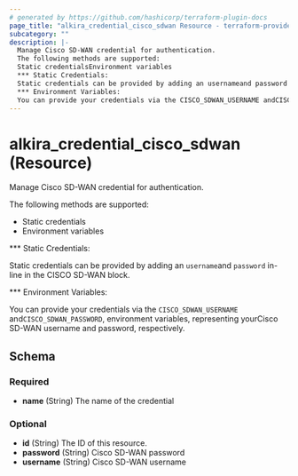 ```yaml
---
# generated by https://github.com/hashicorp/terraform-plugin-docs
page_title: "alkira_credential_cisco_sdwan Resource - terraform-provider-alkira"
subcategory: ""
description: |-
  Manage Cisco SD-WAN credential for authentication.
  The following methods are supported:
  Static credentialsEnvironment variables
  *** Static Credentials:
  Static credentials can be provided by adding an usernameand password in-line in the CISCO SD-WAN block.
  *** Environment Variables:
  You can provide your credentials via the CISCO_SDWAN_USERNAME andCISCO_SDWAN_PASSWORD, environment variables, representing yourCisco SD-WAN username and password, respectively.
---
```


# alkira_credential_cisco_sdwan (Resource)

Manage Cisco SD-WAN credential for authentication.

The following methods are supported:

 - Static credentials
 - Environment variables

*** Static Credentials:

Static credentials can be provided by adding an `username`and `password` in-line in the CISCO SD-WAN block.

*** Environment Variables:

You can provide your credentials via the `CISCO_SDWAN_USERNAME` and`CISCO_SDWAN_PASSWORD`, environment variables, representing yourCisco SD-WAN username and password, respectively.



<!-- schema generated by tfplugindocs -->
## Schema

### Required

- **name** (String) The name of the credential

### Optional

- **id** (String) The ID of this resource.
- **password** (String) Cisco SD-WAN password
- **username** (String) Cisco SD-WAN username


